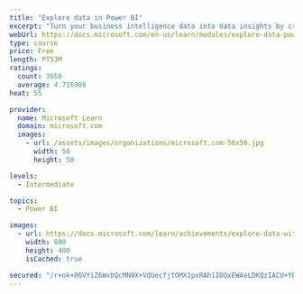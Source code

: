 ```yaml
---
title: "Explore data in Power BI"
excerpt: "Turn your business intelligence data into data insights by creating and configuring Power BI dashboards."
webUrl: https://docs.microsoft.com/en-us/learn/modules/explore-data-power-bi/
type: course
price: Free
length: PT53M
ratings:
  count: 3650
  average: 4.716986
heat: 55

provider:
  name: Microsoft Learn
  domain: microsoft.com
  images:
    - url: /assets/images/organizations/microsoft.com-50x50.jpg
      width: 50
      height: 50

levels:
  - Intermediate

topics:
  - Power BI

images:
  - url: https://docs.microsoft.com/learn/achievements/explore-data-with-power-bi-desktop-social.png
    width: 800
    height: 400
    isCached: true

secured: "/r+ok+06VYiZ6WxbQcMN9X+VQUecfjtOMX1pxRAh1IOQxEWAeLDKQzIACU+YE0an1DTdPHwszj+95ND6wrra0BBtrS6jRfSA1TDxjryXCpvC6J+WaLOqgvTJrJ0CM4r1ge3LAe8ChYsEZw5MJP72F3WGA1lFvzHRgZyn8iWXTLje3RVQXkLcHnUCy/XjD5mpE1sgDi9LBUYFx7hedefdvBQlsgDHfdvmZ8ak7vizesKMX579RqFz9TIFu02Wx4FhqNN6PRUPL9gxAfTPHw8zb3OZTdMSA7LuYcTGANzP4ZG6ZUBzydcu75t4LJDxWNg9XWK3rMgK4CJyUjIAZ1oYlVO2cA9sHqPmCJL+6VAWhrs8gWeWM2VCPfRMhuTXM363WAEb2dij4W40UjpWxJwIF2JFDfZgbXcWa7QusjiadC8=;GzG4mf2sdYwFUYxU0vlB0Q=="
---
```



